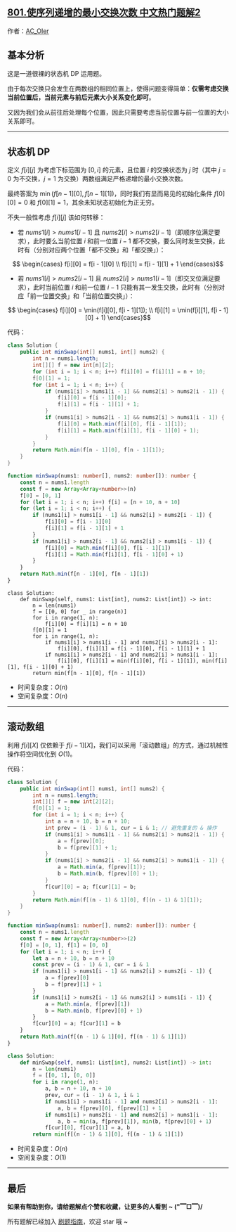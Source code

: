 ## [801.使序列递增的最小交换次数 中文热门题解2](https://leetcode.cn/problems/minimum-swaps-to-make-sequences-increasing/solutions/100000/by-ac_oier-fjhp)

作者：[AC_OIer](https://leetcode.cn/u/AC_OIer)

## 基本分析

这是一道很裸的状态机 DP 运用题。

由于每次交换只会发生在两数组的相同位置上，使得问题变得简单：**仅需考虑交换当前位置后，当前元素与前后元素大小关系变化即可**。

又因为我们会从前往后处理每个位置，因此只需要考虑当前位置与前一位置的大小关系即可。

---

## 状态机 DP

定义 $f[i][j]$ 为考虑下标范围为 $[0, i]$ 的元素，且位置 $i$ 的交换状态为 $j$ 时（其中 $j = 0$ 为不交换，$j = 1$ 为交换）两数组满足严格递增的最小交换次数。

最终答案为 $\min(f[n - 1][0], f[n - 1][1])$，同时我们有显而易见的初始化条件 $f[0][0] = 0$ 和 $f[0][1] = 1$，其余未知状态初始化为正无穷。

不失一般性考虑 $f[i][j]$ 该如何转移：

* 若 $nums1[i] > nums1[i - 1]$ 且 $nums2[i] > nums2[i - 1]$（即顺序位满足要求），此时要么当前位置 $i$ 和前一位置 $i - 1$ 都不交换，要么同时发生交换，此时有（分别对应两个位置「都不交换」和「都交换」）：

$$ \begin{cases}
f[i][0] = f[i - 1][0] \\
f[i][1] = f[i - 1][1] + 1
\end{cases}$$

* 若 $nums1[i] > nums2[i - 1]$ 且 $nums2[i] > nums1[i - 1]$（即交叉位满足要求），此时当前位置 $i$ 和前一位置 $i - 1$ 只能有其一发生交换，此时有（分别对应「前一位置交换」和「当前位置交换」）：

$$ \begin{cases}
f[i][0] = \min(f[i][0], f[i - 1][1]); \\
f[i][1] = \min(f[i][1], f[i - 1][0] + 1)
\end{cases}$$

代码：
```Java []
class Solution {
    public int minSwap(int[] nums1, int[] nums2) {
        int n = nums1.length;
        int[][] f = new int[n][2];
        for (int i = 1; i < n; i++) f[i][0] = f[i][1] = n + 10;
        f[0][1] = 1;
        for (int i = 1; i < n; i++) {
            if (nums1[i] > nums1[i - 1] && nums2[i] > nums2[i - 1]) {
                f[i][0] = f[i - 1][0];
                f[i][1] = f[i - 1][1] + 1;
            }
            if (nums1[i] > nums2[i - 1] && nums2[i] > nums1[i - 1]) {
                f[i][0] = Math.min(f[i][0], f[i - 1][1]);
                f[i][1] = Math.min(f[i][1], f[i - 1][0] + 1);
            }
        }
        return Math.min(f[n - 1][0], f[n - 1][1]);
    }
}
```
```TypeScript []
function minSwap(nums1: number[], nums2: number[]): number {
    const n = nums1.length
    const f = new Array<Array<number>>(n)
    f[0] = [0, 1]
    for (let i = 1; i < n; i++) f[i] = [n + 10, n + 10]
    for (let i = 1; i < n; i++) {
        if (nums1[i] > nums1[i - 1] && nums2[i] > nums2[i - 1]) {
            f[i][0] = f[i - 1][0]
            f[i][1] = f[i - 1][1] + 1
        }
        if (nums1[i] > nums2[i - 1] && nums2[i] > nums1[i - 1]) {
            f[i][0] = Math.min(f[i][0], f[i - 1][1])
            f[i][1] = Math.min(f[i][1], f[i - 1][0] + 1)
        }
    }
    return Math.min(f[n - 1][0], f[n - 1][1])
}
```
```Python3 []
class Solution:
    def minSwap(self, nums1: List[int], nums2: List[int]) -> int:
        n = len(nums1)
        f = [[0, 0] for _ in range(n)]
        for i in range(1, n):
            f[i][0] = f[i][1] = n + 10
        f[0][1] = 1
        for i in range(1, n):
            if nums1[i] > nums1[i - 1] and nums2[i] > nums2[i - 1]:
                f[i][0], f[i][1] = f[i - 1][0], f[i - 1][1] + 1
            if nums1[i] > nums2[i - 1] and nums2[i] > nums1[i - 1]:
                f[i][0], f[i][1] = min(f[i][0], f[i - 1][1]), min(f[i][1], f[i - 1][0] + 1)
        return min(f[n - 1][0], f[n - 1][1])
```
* 时间复杂度：$O(n)$
* 空间复杂度：$O(n)$

---

## 滚动数组

利用 $f[i][X]$ 仅依赖于 $f[i - 1][X]$，我们可以采用「滚动数组」的方式，通过机械性操作将空间优化到 $O(1)$。

代码：
```Java []
class Solution {
    public int minSwap(int[] nums1, int[] nums2) {
        int n = nums1.length;
        int[][] f = new int[2][2];
        f[0][1] = 1;
        for (int i = 1; i < n; i++) {
            int a = n + 10, b = n + 10;
            int prev = (i - 1) & 1, cur = i & 1; // 避免重复的 & 操作
            if (nums1[i] > nums1[i - 1] && nums2[i] > nums2[i - 1]) {
                a = f[prev][0];
                b = f[prev][1] + 1;
            }
            if (nums1[i] > nums2[i - 1] && nums2[i] > nums1[i - 1]) {
                a = Math.min(a, f[prev][1]);
                b = Math.min(b, f[prev][0] + 1);
            }
            f[cur][0] = a; f[cur][1] = b;
        }
        return Math.min(f[(n - 1) & 1][0], f[(n - 1) & 1][1]);
    }
}
```
```TypeScript []
function minSwap(nums1: number[], nums2: number[]): number {
    const n = nums1.length
    const f = new Array<Array<number>>(2)
    f[0] = [0, 1], f[1] = [0, 0]
    for (let i = 1; i < n; i++) {
        let a = n + 10, b = n + 10
        const prev = (i - 1) & 1, cur = i & 1
        if (nums1[i] > nums1[i - 1] && nums2[i] > nums2[i - 1]) {
            a = f[prev][0]
            b = f[prev][1] + 1
        }
        if (nums1[i] > nums2[i - 1] && nums2[i] > nums1[i - 1]) {
            a = Math.min(a, f[prev][1])
            b = Math.min(b, f[prev][0] + 1)
        }
        f[cur][0] = a; f[cur][1] = b
    }
    return Math.min(f[(n - 1) & 1][0], f[(n - 1) & 1][1])
}
```
```Python []
class Solution:
    def minSwap(self, nums1: List[int], nums2: List[int]) -> int:
        n = len(nums1)
        f = [[0, 1], [0, 0]]
        for i in range(1, n):
            a, b = n + 10, n + 10
            prev, cur = (i - 1) & 1, i & 1
            if nums1[i] > nums1[i - 1] and nums2[i] > nums2[i - 1]:
                a, b = f[prev][0], f[prev][1] + 1
            if nums1[i] > nums2[i - 1] and nums2[i] > nums1[i - 1]:
                a, b = min(a, f[prev][1]), min(b, f[prev][0] + 1)
            f[cur][0], f[cur][1] = a, b
        return min(f[(n - 1) & 1][0], f[(n - 1) & 1][1])
```
* 时间复杂度：$O(n)$
* 空间复杂度：$O(1)$

---

## 最后

**如果有帮助到你，请给题解点个赞和收藏，让更多的人看到 ~ ("▔□▔)/**

所有题解已经加入 [刷题指南](https://github.com/SharingSource/LogicStack-LeetCode/wiki)，欢迎 star 哦 ~